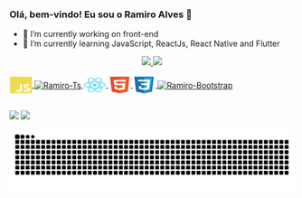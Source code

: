 ### Olá, bem-vindo! Eu sou o Ramiro Alves 👋

- 🔭 I’m currently working on front-end
- 🌱 I’m currently learning JavaScript, ReactJs, React Native and Flutter

<div align="center">
  <a href="https://github.com/RamiroAlves">
  <img height="180em" src="https://github-readme-stats.vercel.app/api?username=RamiroAlves&show_icons=true&theme=dracula&include_all_commits=true&count_private=true"/>
  <img height="180em" src="https://github-readme-stats.vercel.app/api/top-langs/?username=RamiroAlves&layout=compact&langs_count=7&theme=dracula"/>
</div>
  
<div style="display: inline_block"><br>
  <img align="center" alt="Ramiro-Js" height="30" width="40" src="https://raw.githubusercontent.com/devicons/devicon/master/icons/javascript/javascript-plain.svg">
  <img align="center" alt="Ramiro-Ts" height="30" width="40" src="https://cdn.jsdelivr.net/gh/devicons/devicon/icons/typescript/typescript-plain.svg" />
  <img align="center" alt="Ramiro-React" height="30" width="40" src="https://raw.githubusercontent.com/devicons/devicon/master/icons/react/react-original.svg">
  <img align="center" alt="Ramiro-HTML" height="30" width="40" src="https://raw.githubusercontent.com/devicons/devicon/master/icons/html5/html5-original.svg">
  <img align="center" alt="Ramiro-CSS" height="30" width="40" src="https://raw.githubusercontent.com/devicons/devicon/master/icons/css3/css3-original.svg">
  <img align="center" alt="Ramiro-Bootstrap" height="30" width="40" src="https://cdn.jsdelivr.net/gh/devicons/devicon/icons/bootstrap/bootstrap-plain.svg" />
</div>
</div>
  
  ##
  
  <div>
    <a href="https://www.linkedin.com/in/ramiro-alves" target="_blank"><img src="https://img.shields.io/badge/-LinkedIn-%230077B5?style=for-the-badge&logo=linkedin&logoColor=white" target="_blank"></a> 
    <a href="https://instagram.com/ramiroalves.dev" target="_blank"><img src="https://img.shields.io/badge/-Instagram-%23E4405F?style=for-the-badge&logo=instagram&logoColor=white" target="_blank"></a>
    
   ![Snake animation](https://github.com/RamiroAlves/RamiroAlves/blob/output/github-contribution-grid-snake.svg)
  </div>
